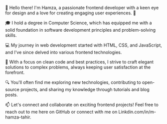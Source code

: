 👋 Hello there! I'm Hamza, a passionate frontend developer with a keen eye for design and a love for creating engaging user experiences. 🚀

🎓 I hold a degree in Computer Science, which has equipped me with a solid foundation in software development principles and problem-solving skills.

💻 My journey in web development started with HTML, CSS, and JavaScript, and I've since delved into various frontend technologies.

🌟 With a focus on clean code and best practices, I strive to craft elegant solutions to complex problems, always keeping user satisfaction at the forefront.

🔍 You'll often find me exploring new technologies, contributing to open-source projects, and sharing my knowledge through tutorials and blog posts.

📫 Let's connect and collaborate on exciting frontend projects! Feel free to reach out to me here on GitHub or connect with me on Linkdin.com/in/m-hamza-tahir.
